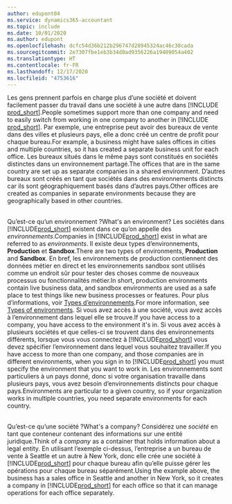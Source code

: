```yaml
---
author: edupont04
ms.service: dynamics365-accountant
ms.topic: include
ms.date: 10/01/2020
ms.author: edupont
ms.openlocfilehash: dcfc54d36b212b296747d28945324ac46c38cada
ms.sourcegitcommit: 2e7307fbe1eb3b34d0ad9356226a19409054a402
ms.translationtype: HT
ms.contentlocale: fr-FR
ms.lasthandoff: 12/17/2020
ms.locfileid: "4753616"
---
```

<span data-ttu-id="cd797-101">Les gens prennent parfois en charge plus d’une société et doivent facilement passer du travail dans une société à une autre dans [!INCLUDE [prod_short](prod_short.md)].</span><span class="sxs-lookup"><span data-stu-id="cd797-101">People sometimes support more than one company and need to easily switch from working in one company to another in [!INCLUDE [prod_short](prod_short.md)].</span></span> <span data-ttu-id="cd797-102">Par exemple, une entreprise peut avoir des bureaux de vente dans des villes et plusieurs pays, elle a donc créé un centre de profit pour chaque bureau.</span><span class="sxs-lookup"><span data-stu-id="cd797-102">For example, a business might have sales offices in cities and multiple countries, so it has created a separate business unit for each office.</span></span> <span data-ttu-id="cd797-103">Les bureaux situés dans le même pays sont constitués en sociétés distinctes dans un environnement partagé.</span><span class="sxs-lookup"><span data-stu-id="cd797-103">The offices that are in the same country are set up as separate companies in a shared environment.</span></span> <span data-ttu-id="cd797-104">D’autres bureaux sont créés en tant que sociétés dans des environnements distincts car ils sont géographiquement basés dans d’autres pays.</span><span class="sxs-lookup"><span data-stu-id="cd797-104">Other offices are created as companies in separate environments because they are geographically based in other countries.</span></span><br><br>  

<span data-ttu-id="cd797-105">Qu’est-ce qu’un environnement ?</span><span class="sxs-lookup"><span data-stu-id="cd797-105">What's an environment?</span></span> <span data-ttu-id="cd797-106">Les sociétés dans [!INCLUDE[prod_short](prod_short.md)] existent dans ce qu’on appelle des *environnements*.</span><span class="sxs-lookup"><span data-stu-id="cd797-106">Companies in [!INCLUDE[prod_short](prod_short.md)] exist in what are referred to as *environments*.</span></span> <span data-ttu-id="cd797-107">Il existe deux types d’environnements, **Production** et **Sandbox**.</span><span class="sxs-lookup"><span data-stu-id="cd797-107">There are two types of environments, **Production** and **Sandbox**.</span></span> <span data-ttu-id="cd797-108">En bref, les environnements de production contiennent des données métier en direct et les environnements sandbox sont utilisés comme un endroit sûr pour tester des choses comme de nouveaux processus ou fonctionnalités métier.</span><span class="sxs-lookup"><span data-stu-id="cd797-108">In short, production environments contain live business data, and sandbox environments are used as a safe place to test things like new business processes or features.</span></span> <span data-ttu-id="cd797-109">Pour plus d’informations, voir [Types d’environnements](/dynamics365/business-central/dev-itpro/administration/tenant-admin-center-environments#types-of-environments).</span><span class="sxs-lookup"><span data-stu-id="cd797-109">For more information, see [Types of environments](/dynamics365/business-central/dev-itpro/administration/tenant-admin-center-environments#types-of-environments).</span></span> <span data-ttu-id="cd797-110">Si vous avez accès à une société, vous avez accès à l’environnement dans lequel elle se trouve.</span><span class="sxs-lookup"><span data-stu-id="cd797-110">If you have access to a company, you have access to the environment it's in.</span></span> <span data-ttu-id="cd797-111">Si vous avez accès à plusieurs sociétés et que celles-ci se trouvent dans des environnements différents, lorsque vous vous connectez à [!INCLUDE[prod_short](prod_short.md)] vous devez spécifier l’environnement dans lequel vous souhaitez travailler.</span><span class="sxs-lookup"><span data-stu-id="cd797-111">If you have access to more than one company, and those companies are in different environments, when you sign in to [!INCLUDE[prod_short](prod_short.md)] you must specify the environment that you want to work in.</span></span> <span data-ttu-id="cd797-112">Les environnements sont particuliers à un pays donné, donc si votre organisation travaille dans plusieurs pays, vous avez besoin d’environnements distincts pour chaque pays.</span><span class="sxs-lookup"><span data-stu-id="cd797-112">Environments are particular to a given country, so if your organization works in multiple countries, you need separate environments for each country.</span></span><br><br>  

<span data-ttu-id="cd797-113">Qu’est-ce qu’une société ?</span><span class="sxs-lookup"><span data-stu-id="cd797-113">What's a company?</span></span> <span data-ttu-id="cd797-114">Considérez une *société* en tant que conteneur contenant des informations sur une entité juridique.</span><span class="sxs-lookup"><span data-stu-id="cd797-114">Think of a *company* as a container that holds information about a legal entity.</span></span> <span data-ttu-id="cd797-115">En utilisant l’exemple ci-dessus, l’entreprise a un bureau de vente à Seattle et un autre à New York, donc elle crée une société à [!INCLUDE[prod_short](prod_short.md)] pour chaque bureau afin qu’elle puisse gérer les opérations pour chaque bureau séparément.</span><span class="sxs-lookup"><span data-stu-id="cd797-115">Using the example above, the business has a sales office in Seattle and another in New York, so it creates a company in [!INCLUDE[prod_short](prod_short.md)] for each office so that it can manage operations for each office separately.</span></span>  
